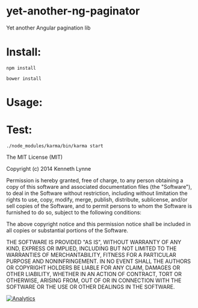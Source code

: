 yet-another-ng-paginator
========================

Yet another Angular pagination lib

# Install:
```
npm install
```
```
bower install
```

# Usage:

<paginator data="data source to be paginated" page-size="items per page" page-data="getPageData(pageData)"></paginator>

# Test:
```
./node_modules/karma/bin/karma start
```

The MIT License (MIT)

Copyright (c) 2014 Kenneth Lynne

Permission is hereby granted, free of charge, to any person obtaining a copy of
this software and associated documentation files (the "Software"), to deal in
the Software without restriction, including without limitation the rights to
use, copy, modify, merge, publish, distribute, sublicense, and/or sell copies of
the Software, and to permit persons to whom the Software is furnished to do so,
subject to the following conditions:

The above copyright notice and this permission notice shall be included in all
copies or substantial portions of the Software.

THE SOFTWARE IS PROVIDED "AS IS", WITHOUT WARRANTY OF ANY KIND, EXPRESS OR
IMPLIED, INCLUDING BUT NOT LIMITED TO THE WARRANTIES OF MERCHANTABILITY, FITNESS
FOR A PARTICULAR PURPOSE AND NONINFRINGEMENT. IN NO EVENT SHALL THE AUTHORS OR
COPYRIGHT HOLDERS BE LIABLE FOR ANY CLAIM, DAMAGES OR OTHER LIABILITY, WHETHER
IN AN ACTION OF CONTRACT, TORT OR OTHERWISE, ARISING FROM, OUT OF OR IN
CONNECTION WITH THE SOFTWARE OR THE USE OR OTHER DEALINGS IN THE SOFTWARE.


[![Analytics](https://ga-beacon.appspot.com/UA-46835353-1/yet-another-ng-paginator/README)](https://github.com/igrigorik/ga-beacon)
